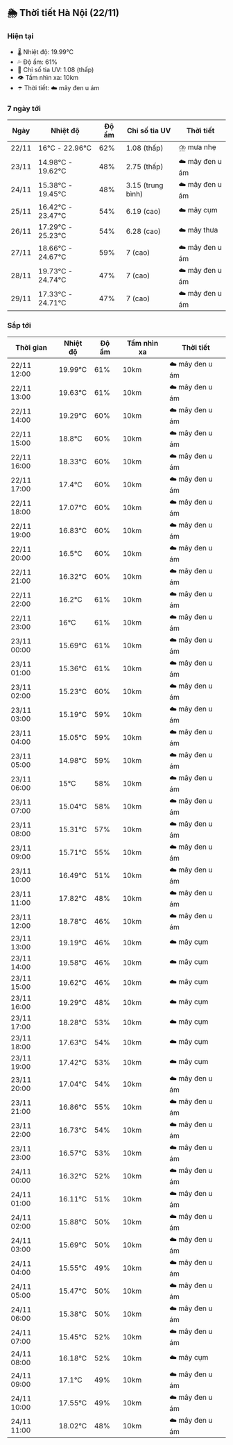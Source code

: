 ## 🌦️ Thời tiết Hà Nội (22/11)

### Hiện tại

- 🌡️ Nhiệt độ: 19.99℃
- 💦 Độ ẩm: 61%
- 🌟 Chỉ số tia UV: 1.08 (thấp)
- 👁️ Tầm nhìn xa: 10km
- ☂️ Thời tiết: ☁️ mây đen u ám

### 7 ngày tới

| Ngày | Nhiệt độ | Độ ẩm | Chỉ số tia UV | Thời tiết |
| --- | --- | --- | --- | --- |
| 22/11 | 16℃ - 22.96℃ | 62% | 1.08 (thấp) | ⛈️ mưa nhẹ |
| 23/11 | 14.98℃ - 19.62℃ | 48% | 2.75 (thấp) | ☁️ mây đen u ám |
| 24/11 | 15.38℃ - 19.45℃ | 48% | 3.15 (trung bình) | ☁️ mây đen u ám |
| 25/11 | 16.42℃ - 23.47℃ | 54% | 6.19 (cao) | ☁️ mây cụm |
| 26/11 | 17.29℃ - 25.23℃ | 54% | 6.28 (cao) | ☁️ mây thưa |
| 27/11 | 18.66℃ - 24.67℃ | 59% | 7 (cao) | ☁️ mây đen u ám |
| 28/11 | 19.73℃ - 24.74℃ | 47% | 7 (cao) | ☁️ mây đen u ám |
| 29/11 | 17.33℃ - 24.71℃ | 47% | 7 (cao) | ☁️ mây đen u ám |

### Sắp tới

| Thời gian | Nhiệt độ | Độ ẩm | Tầm nhìn xa | Thời tiết |
| --- | --- | --- | --- | --- |
| 22/11 12:00 | 19.99℃ | 61% | 10km | ☁️ mây đen u ám |
| 22/11 13:00 | 19.63℃ | 61% | 10km | ☁️ mây đen u ám |
| 22/11 14:00 | 19.29℃ | 60% | 10km | ☁️ mây đen u ám |
| 22/11 15:00 | 18.8℃ | 60% | 10km | ☁️ mây đen u ám |
| 22/11 16:00 | 18.33℃ | 60% | 10km | ☁️ mây đen u ám |
| 22/11 17:00 | 17.4℃ | 60% | 10km | ☁️ mây đen u ám |
| 22/11 18:00 | 17.07℃ | 60% | 10km | ☁️ mây đen u ám |
| 22/11 19:00 | 16.83℃ | 60% | 10km | ☁️ mây đen u ám |
| 22/11 20:00 | 16.5℃ | 60% | 10km | ☁️ mây đen u ám |
| 22/11 21:00 | 16.32℃ | 60% | 10km | ☁️ mây đen u ám |
| 22/11 22:00 | 16.2℃ | 61% | 10km | ☁️ mây đen u ám |
| 22/11 23:00 | 16℃ | 61% | 10km | ☁️ mây đen u ám |
| 23/11 00:00 | 15.69℃ | 61% | 10km | ☁️ mây đen u ám |
| 23/11 01:00 | 15.36℃ | 61% | 10km | ☁️ mây đen u ám |
| 23/11 02:00 | 15.23℃ | 60% | 10km | ☁️ mây đen u ám |
| 23/11 03:00 | 15.19℃ | 59% | 10km | ☁️ mây đen u ám |
| 23/11 04:00 | 15.05℃ | 59% | 10km | ☁️ mây đen u ám |
| 23/11 05:00 | 14.98℃ | 59% | 10km | ☁️ mây đen u ám |
| 23/11 06:00 | 15℃ | 58% | 10km | ☁️ mây đen u ám |
| 23/11 07:00 | 15.04℃ | 58% | 10km | ☁️ mây đen u ám |
| 23/11 08:00 | 15.31℃ | 57% | 10km | ☁️ mây đen u ám |
| 23/11 09:00 | 15.71℃ | 55% | 10km | ☁️ mây đen u ám |
| 23/11 10:00 | 16.49℃ | 51% | 10km | ☁️ mây đen u ám |
| 23/11 11:00 | 17.82℃ | 48% | 10km | ☁️ mây đen u ám |
| 23/11 12:00 | 18.78℃ | 46% | 10km | ☁️ mây đen u ám |
| 23/11 13:00 | 19.19℃ | 46% | 10km | ☁️ mây cụm |
| 23/11 14:00 | 19.58℃ | 46% | 10km | ☁️ mây cụm |
| 23/11 15:00 | 19.62℃ | 46% | 10km | ☁️ mây cụm |
| 23/11 16:00 | 19.29℃ | 48% | 10km | ☁️ mây cụm |
| 23/11 17:00 | 18.28℃ | 53% | 10km | ☁️ mây cụm |
| 23/11 18:00 | 17.63℃ | 54% | 10km | ☁️ mây cụm |
| 23/11 19:00 | 17.42℃ | 53% | 10km | ☁️ mây cụm |
| 23/11 20:00 | 17.04℃ | 54% | 10km | ☁️ mây đen u ám |
| 23/11 21:00 | 16.86℃ | 55% | 10km | ☁️ mây đen u ám |
| 23/11 22:00 | 16.73℃ | 54% | 10km | ☁️ mây đen u ám |
| 23/11 23:00 | 16.57℃ | 53% | 10km | ☁️ mây đen u ám |
| 24/11 00:00 | 16.32℃ | 52% | 10km | ☁️ mây đen u ám |
| 24/11 01:00 | 16.11℃ | 51% | 10km | ☁️ mây đen u ám |
| 24/11 02:00 | 15.88℃ | 50% | 10km | ☁️ mây đen u ám |
| 24/11 03:00 | 15.69℃ | 50% | 10km | ☁️ mây đen u ám |
| 24/11 04:00 | 15.55℃ | 49% | 10km | ☁️ mây đen u ám |
| 24/11 05:00 | 15.47℃ | 50% | 10km | ☁️ mây đen u ám |
| 24/11 06:00 | 15.38℃ | 50% | 10km | ☁️ mây đen u ám |
| 24/11 07:00 | 15.45℃ | 52% | 10km | ☁️ mây đen u ám |
| 24/11 08:00 | 16.18℃ | 52% | 10km | ☁️ mây cụm |
| 24/11 09:00 | 17.1℃ | 49% | 10km | ☁️ mây đen u ám |
| 24/11 10:00 | 17.55℃ | 49% | 10km | ☁️ mây đen u ám |
| 24/11 11:00 | 18.02℃ | 48% | 10km | ☁️ mây đen u ám |
